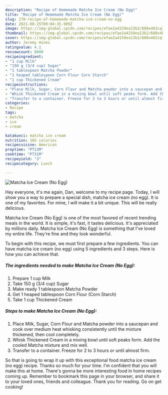 ```yaml
---
description: "Recipe of Homemade Matcha Ice Cream (No Egg)"
title: "Recipe of Homemade Matcha Ice Cream (No Egg)"
slug: 270-recipe-of-homemade-matcha-ice-cream-no-egg
date: 2021-08-25T09:04:35.909Z
image: https://img-global.cpcdn.com/recipes/efae2a4159ea13b2/680x482cq70/matcha-ice-cream-no-egg-recipe-main-photo.jpg
thumbnail: https://img-global.cpcdn.com/recipes/efae2a4159ea13b2/680x482cq70/matcha-ice-cream-no-egg-recipe-main-photo.jpg
cover: https://img-global.cpcdn.com/recipes/efae2a4159ea13b2/680x482cq70/matcha-ice-cream-no-egg-recipe-main-photo.jpg
author: Jeremy Hines
ratingvalue: 4.1
reviewcount: 8600
recipeingredient:
- "1 cup Milk"
- "150 g (3/4 cup) Sugar"
- "1 tablespoon Matcha Powder"
- "1 heaped tablespoon Corn Flour Corn Starch"
- "1 cup Thickened Cream"
recipeinstructions:
- "Place Milk, Sugar, Corn Flour and Matcha powder into a saucepan and cook over medium heat whisking consistently until the mixture thickened, then cool completely."
- "Whisk Thickened Cream in a mixing bowl until soft peaks form. Add the cooled Matcha mixture and mix well."
- "Transfer to a container. Freeze for 2 to 3 hours or until almost firm."
categories:
- Recipe
tags:
- matcha
- ice
- cream

katakunci: matcha ice cream 
nutrition: 165 calories
recipecuisine: American
preptime: "PT13M"
cooktime: "PT31M"
recipeyield: "3"
recipecategory: Lunch

---
```



![Matcha Ice Cream (No Egg)](https://img-global.cpcdn.com/recipes/efae2a4159ea13b2/680x482cq70/matcha-ice-cream-no-egg-recipe-main-photo.jpg)

Hey everyone, it's me again, Dan, welcome to my recipe page. Today, I will show you a way to prepare a special dish, matcha ice cream (no egg). It is one of my favorites. For mine, I will make it a bit unique. This will be really delicious.



Matcha Ice Cream (No Egg) is one of the most favored of recent trending meals in the world. It is simple, it's fast, it tastes delicious. It's appreciated by millions daily. Matcha Ice Cream (No Egg) is something that I've loved my entire life. They're fine and they look wonderful.


To begin with this recipe, we must first prepare a few ingredients. You can have matcha ice cream (no egg) using 5 ingredients and 3 steps. Here is how you can achieve that.

<!--inarticleads1-->

##### The ingredients needed to make Matcha Ice Cream (No Egg):

1. Prepare 1 cup Milk
1. Take 150 g (3/4 cup) Sugar
1. Make ready 1 tablespoon Matcha Powder
1. Get 1 heaped tablespoon Corn Flour (Corn Starch)
1. Take 1 cup Thickened Cream




<!--inarticleads2-->

##### Steps to make Matcha Ice Cream (No Egg):

1. Place Milk, Sugar, Corn Flour and Matcha powder into a saucepan and cook over medium heat whisking consistently until the mixture thickened, then cool completely.
1. Whisk Thickened Cream in a mixing bowl until soft peaks form. Add the cooled Matcha mixture and mix well.
1. Transfer to a container. Freeze for 2 to 3 hours or until almost firm.




So that is going to wrap it up with this exceptional food matcha ice cream (no egg) recipe. Thanks so much for your time. I'm confident that you will make this at home. There's gonna be more interesting food in home recipes coming up. Remember to bookmark this page in your browser, and share it to your loved ones, friends and colleague. Thank you for reading. Go on get cooking!
